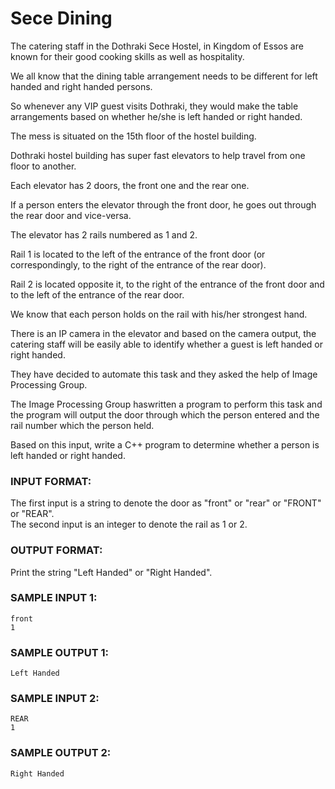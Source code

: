 # Sece Dining

The catering staff in the Dothraki Sece Hostel, in Kingdom of Essos
are known for their good cooking skills as well as hospitality.

We all know that the dining table arrangement needs to be
different for left handed and right handed persons.

So whenever any VIP guest visits Dothraki, they would make the table
arrangements based on whether he/she is left handed or right handed.

The mess is situated on the 15th floor of the hostel building.

Dothraki hostel building has super fast elevators to
help travel from one floor to another.

Each elevator has 2 doors, the front one and the rear one.

If a person enters the elevator through the front door,
he goes out through the rear door and vice-versa.

The elevator has 2 rails numbered as 1 and 2.

Rail 1 is located to the left of the entrance of the front door
(or correspondingly, to the right of the entrance of the rear door).

Rail 2 is located opposite it, to the right of the entrance
of the front door and to the left of the entrance of the rear door.

We know that each person holds on the rail with his/her strongest hand.

There is an IP camera in the elevator and based on the camera output,
the catering staff will be easily able to identify whether a
guest is left handed or right handed.

They have decided to automate this task and they asked the
help of Image Processing Group.

The Image Processing Group haswritten a program to perform
this task and the program will output the door through which
the person entered and the rail number which the person held.

Based on this input, write a C++ program to determine
whether a person is left handed or right handed.

### INPUT FORMAT:

The first input is a string to denote the door as "front" or "rear" or "FRONT" or "REAR". <br>
The second input is an integer to denote the rail as 1 or 2.

### OUTPUT FORMAT:

Print the string "Left Handed" or "Right Handed".

### SAMPLE INPUT 1:

```
front
1
```

### SAMPLE OUTPUT 1:

```
Left Handed
```

### SAMPLE INPUT 2:

```
REAR
1
```

### SAMPLE OUTPUT 2:

```
Right Handed
```
